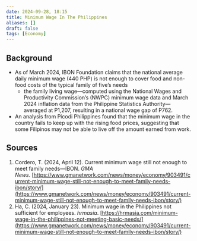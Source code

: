 ```yaml
---
date: 2024-09-28, 18:15
title: Minimum Wage In The Philippines
aliases: []
draft: false
tags: [Economy]
---
```


## Background

- As of March 2024, IBON Foundation claims that the national average daily minimum wage (440 PHP) is not enough to cover food and non-food costs of the typical family of five’s needs
	- the family living wage—computed using the National Wages and Productivity Commission’s (NWPC) minimum wage data and March 2024 inflation data from the Philippine Statistics Authority—averaged at P1,207, resulting in a national wage gap of P762.
- An analysis from Picodi Philippines found that the minimum wage in the country fails to keep up with the rising food prices, suggesting that some Filipinos may not be able to live off the amount earned from work.

## Sources

1. Cordero, T. (2024, April 12). Current minimum wage still not enough to meet family needs—IBON. *GMA News*. [https://www.gmanetwork.com/news/money/economy/903491/current-minimum-wage-still-not-enough-to-meet-family-needs-ibon/story/](https://www.gmanetwork.com/news/money/economy/903491/current-minimum-wage-still-not-enough-to-meet-family-needs-ibon/story/)
2. Ha, C. (2024, January 23). Minimum wage in the Philippines not sufficient for employees. *hrmasia*. [https://hrmasia.com/minimum-wage-in-the-philippines-not-meeting-basic-needs/](https://www.gmanetwork.com/news/money/economy/903491/current-minimum-wage-still-not-enough-to-meet-family-needs-ibon/story/)
